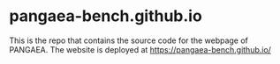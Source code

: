 # pangaea-bench.github.io

This is the repo that contains the source code for the webpage of PANGAEA. The website is deployed at https://pangaea-bench.github.io/